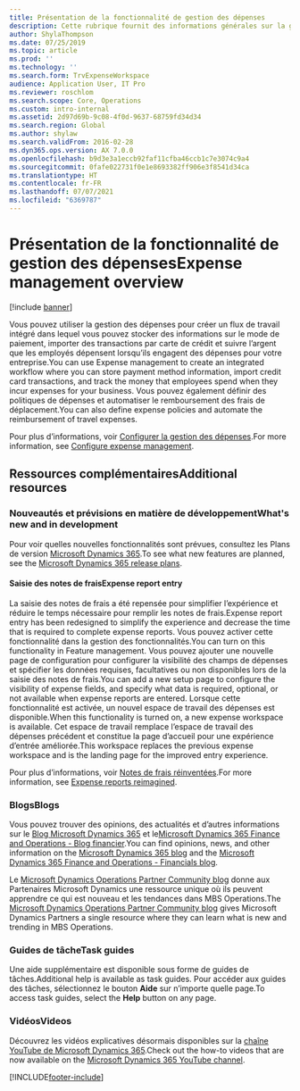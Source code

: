 ```yaml
---
title: Présentation de la fonctionnalité de gestion des dépenses
description: Cette rubrique fournit des informations générales sur la gestion des dépenses et des liens vers des ressources supplémentaires. Vous pouvez utiliser la gestion des dépenses pour créer un flux de travail intégré dans lequel vous pouvez stocker des informations sur le mode de paiement, importer des transactions par carte de crédit et suivre l’argent que les employés dépensent lorsqu’ils engagent des dépenses pour votre entreprise.
author: ShylaThompson
ms.date: 07/25/2019
ms.topic: article
ms.prod: ''
ms.technology: ''
ms.search.form: TrvExpenseWorkspace
audience: Application User, IT Pro
ms.reviewer: roschlom
ms.search.scope: Core, Operations
ms.custom: intro-internal
ms.assetid: 2d97d69b-9c08-4f0d-9637-68759fd34d34
ms.search.region: Global
ms.author: shylaw
ms.search.validFrom: 2016-02-28
ms.dyn365.ops.version: AX 7.0.0
ms.openlocfilehash: b9d3e3a1eccb92faf11cfba46ccb1c7e3074c9a4
ms.sourcegitcommit: 0fafe022731f0e1e8693382ff906e3f8541d34ca
ms.translationtype: HT
ms.contentlocale: fr-FR
ms.lasthandoff: 07/07/2021
ms.locfileid: "6369787"
---
```

# <a name="expense-management-overview"></a><span data-ttu-id="da242-104">Présentation de la fonctionnalité de gestion des dépenses</span><span class="sxs-lookup"><span data-stu-id="da242-104">Expense management overview</span></span>

[!include [banner](../includes/banner.md)]

<span data-ttu-id="da242-105">Vous pouvez utiliser la gestion des dépenses pour créer un flux de travail intégré dans lequel vous pouvez stocker des informations sur le mode de paiement, importer des transactions par carte de crédit et suivre l’argent que les employés dépensent lorsqu’ils engagent des dépenses pour votre entreprise.</span><span class="sxs-lookup"><span data-stu-id="da242-105">You can use Expense management to create an integrated workflow where you can store payment method information, import credit card transactions, and track the money that employees spend when they incur expenses for your business.</span></span> <span data-ttu-id="da242-106">Vous pouvez également définir des politiques de dépenses et automatiser le remboursement des frais de déplacement.</span><span class="sxs-lookup"><span data-stu-id="da242-106">You can also define expense policies and automate the reimbursement of travel expenses.</span></span>

<span data-ttu-id="da242-107">Pour plus d’informations, voir [Configurer la gestion des dépenses](plan-expense-management.md).</span><span class="sxs-lookup"><span data-stu-id="da242-107">For more information, see [Configure expense management](plan-expense-management.md).</span></span>

## <a name="additional-resources"></a><span data-ttu-id="da242-108">Ressources complémentaires</span><span class="sxs-lookup"><span data-stu-id="da242-108">Additional resources</span></span>

### <a name="whats-new-and-in-development"></a><span data-ttu-id="da242-109">Nouveautés et prévisions en matière de développement</span><span class="sxs-lookup"><span data-stu-id="da242-109">What's new and in development</span></span>

<span data-ttu-id="da242-110">Pour voir quelles nouvelles fonctionnalités sont prévues, consultez les Plans de version [Microsoft Dynamics 365](/dynamics365/release-plans/).</span><span class="sxs-lookup"><span data-stu-id="da242-110">To see what new features are planned, see the [Microsoft Dynamics 365 release plans](/dynamics365/release-plans/).</span></span>

#### <a name="expense-report-entry"></a><span data-ttu-id="da242-111">Saisie des notes de frais</span><span class="sxs-lookup"><span data-stu-id="da242-111">Expense report entry</span></span>

<span data-ttu-id="da242-112">La saisie des notes de frais a été repensée pour simplifier l’expérience et réduire le temps nécessaire pour remplir les notes de frais.</span><span class="sxs-lookup"><span data-stu-id="da242-112">Expense report entry has been redesigned to simplify the experience and decrease the time that is required to complete expense reports.</span></span> <span data-ttu-id="da242-113">Vous pouvez activer cette fonctionnalité dans la gestion des fonctionnalités.</span><span class="sxs-lookup"><span data-stu-id="da242-113">You can turn on this functionality in Feature management.</span></span> <span data-ttu-id="da242-114">Vous pouvez ajouter une nouvelle page de configuration pour configurer la visibilité des champs de dépenses et spécifier les données requises, facultatives ou non disponibles lors de la saisie des notes de frais.</span><span class="sxs-lookup"><span data-stu-id="da242-114">You can add a new setup page to configure the visibility of expense fields, and specify what data is required, optional, or not available when expense reports are entered.</span></span> <span data-ttu-id="da242-115">Lorsque cette fonctionnalité est activée, un nouvel espace de travail des dépenses est disponible.</span><span class="sxs-lookup"><span data-stu-id="da242-115">When this functionality is turned on, a new expense workspace is available.</span></span> <span data-ttu-id="da242-116">Cet espace de travail remplace l’espace de travail des dépenses précédent et constitue la page d’accueil pour une expérience d’entrée améliorée.</span><span class="sxs-lookup"><span data-stu-id="da242-116">This workspace replaces the previous expense workspace and is the landing page for the improved entry experience.</span></span>

<span data-ttu-id="da242-117">Pour plus d’informations, voir [Notes de frais réinventées](ExpenseWorkspaceNew.md).</span><span class="sxs-lookup"><span data-stu-id="da242-117">For more information, see [Expense reports reimagined](ExpenseWorkspaceNew.md).</span></span>

### <a name="blogs"></a><span data-ttu-id="da242-118">Blogs</span><span class="sxs-lookup"><span data-stu-id="da242-118">Blogs</span></span>

<span data-ttu-id="da242-119">Vous pouvez trouver des opinions, des actualités et d’autres informations sur le [Blog Microsoft Dynamics 365](https://community.dynamics.com/b/msftdynamicsblog?c=Enterprise) et le[Microsoft Dynamics 365 Finance and Operations - Blog financier](https://community.dynamics.com/365/financeandoperations/b/financials).</span><span class="sxs-lookup"><span data-stu-id="da242-119">You can find opinions, news, and other information on the [Microsoft Dynamics 365 blog](https://community.dynamics.com/b/msftdynamicsblog?c=Enterprise) and the [Microsoft Dynamics 365 Finance and Operations - Financials blog](https://community.dynamics.com/365/financeandoperations/b/financials).</span></span>

<span data-ttu-id="da242-120">Le [Microsoft Dynamics Operations Partner Community blog](https://community.dynamics.com/partner/b/operationspartnercommunityblog) donne aux Partenaires Microsoft Dynamics une ressource unique où ils peuvent apprendre ce qui est nouveau et les tendances dans MBS Operations.</span><span class="sxs-lookup"><span data-stu-id="da242-120">The [Microsoft Dynamics Operations Partner Community blog](https://community.dynamics.com/partner/b/operationspartnercommunityblog) gives Microsoft Dynamics Partners a single resource where they can learn what is new and trending in MBS Operations.</span></span>

### <a name="task-guides"></a><span data-ttu-id="da242-121">Guides de tâche</span><span class="sxs-lookup"><span data-stu-id="da242-121">Task guides</span></span>

<span data-ttu-id="da242-122">Une aide supplémentaire est disponible sous forme de guides de tâches.</span><span class="sxs-lookup"><span data-stu-id="da242-122">Additional help is available as task guides.</span></span> <span data-ttu-id="da242-123">Pour accéder aux guides des tâches, sélectionnez le bouton **Aide** sur n’importe quelle page.</span><span class="sxs-lookup"><span data-stu-id="da242-123">To access task guides, select the **Help** button on any page.</span></span>

### <a name="videos"></a><span data-ttu-id="da242-124">Vidéos</span><span class="sxs-lookup"><span data-stu-id="da242-124">Videos</span></span>

<span data-ttu-id="da242-125">Découvrez les vidéos explicatives désormais disponibles sur la [chaîne YouTube de Microsoft Dynamics 365](https://www.youtube.com/channel/UCJGCg4rB3QSs8y_1FquelBQ).</span><span class="sxs-lookup"><span data-stu-id="da242-125">Check out the how-to videos that are now available on the [Microsoft Dynamics 365 YouTube channel](https://www.youtube.com/channel/UCJGCg4rB3QSs8y_1FquelBQ).</span></span>


[!INCLUDE[footer-include](../includes/footer-banner.md)]
